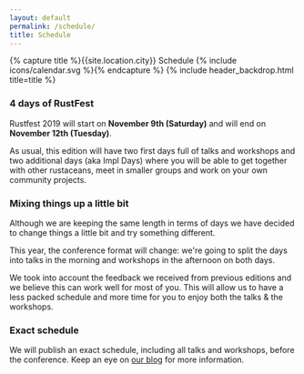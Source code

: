 ```yaml
---
layout: default
permalink: /schedule/
title: Schedule
---
```


{% capture title %}{{site.location.city}} Schedule {% include icons/calendar.svg %}{% endcapture %}
{% include header_backdrop.html title=title %}

<section markdown="1">

### 4 days of RustFest

Rustfest 2019 will start on **November 9th (Saturday)** and will end on **November 12th (Tuesday)**.

As usual, this edition will have two first days full of talks and workshops and two additional days (aka Impl Days) where you will be able to get together with other rustaceans, meet in smaller groups and work on your own community projects.

### Mixing things up a little bit

Although we are keeping the same length in terms of days we have decided to change things a little bit and try something different.

This year, the conference format will change: we're going to split the days into talks in the morning and workshops in the afternoon on both days.

We took into account the feedback we received from previous editions and we believe this can work well for most of you.
This will allow us to have a less packed schedule and more time for you to enjoy both the talks & the workshops.

### Exact schedule

We will publish an exact schedule, including all talks and workshops, before the conference.
Keep an eye on [our blog](https://blog.rustfest.eu/) for more information.

</section>
